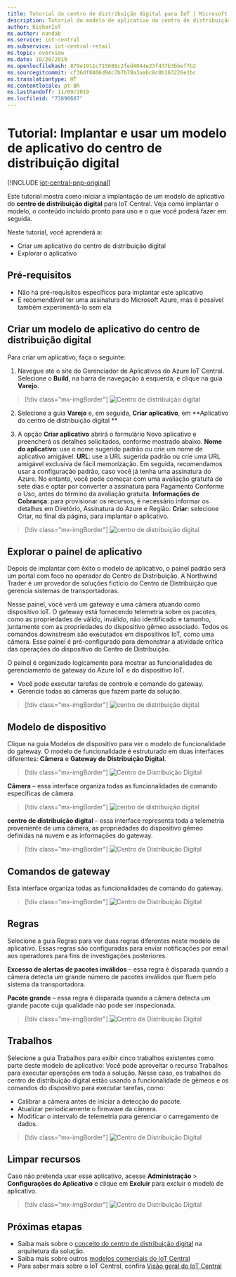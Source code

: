 ```yaml
---
title: Tutorial do centro de distribuição digital para IoT | Microsoft Docs
description: Tutorial do modelo de aplicativo do centro de distribuição digital para IoT Central
author: KishorIoT
ms.author: nandab
ms.service: iot-central
ms.subservice: iot-central-retail
ms.topic: overview
ms.date: 10/20/2019
ms.openlocfilehash: 879e1911c715688c2fed4044e23f437b3bbef7b2
ms.sourcegitcommit: cf36df8406d94c7b7b78a3aabc8c0b163226e1bc
ms.translationtype: HT
ms.contentlocale: pt-BR
ms.lasthandoff: 11/09/2019
ms.locfileid: "73890667"
---
```

# <a name="tutorial-deploy-and-walk-through-a-digital-distribution-center-application-template"></a>Tutorial: Implantar e usar um modelo de aplicativo do centro de distribuição digital

[!INCLUDE [iot-central-pnp-original](../../../includes/iot-central-pnp-original-note.md)]

Este tutorial mostra como iniciar a implantação de um modelo de aplicativo do **centro de distribuição digital** para IoT Central. Veja como implantar o modelo, o conteúdo incluído pronto para uso e o que você poderá fazer em seguida.

Neste tutorial, você aprenderá a: 
* Criar um aplicativo do centro de distribuição digital 
* Explorar o aplicativo 

## <a name="prerequisites"></a>Pré-requisitos
* Não há pré-requisitos específicos para implantar este aplicativo
* É recomendável ter uma assinatura do Microsoft Azure, mas é possível também experimentá-lo sem ela

## <a name="create-digital-distribution-center-application-template"></a>Criar um modelo de aplicativo do centro de distribuição digital

Para criar um aplicativo, faça o seguinte:

1. Navegue até o site do Gerenciador de Aplicativos do Azure IoT Central. Selecione o **Build**, na barra de navegação à esquerda, e clique na guia **Varejo**.

> [!div class="mx-imgBorder"]
> ![Centro de distribuição digital](./media/tutorial-iot-central-ddc/iotc-retail-homepage.png)

2. Selecione a guia **Varejo** e, em seguida, **Criar aplicativo**, em **Aplicativo do centro de distribuição digital **

3. A opção **Criar aplicativo** abrirá o formulário Novo aplicativo e preencherá os detalhes solicitados, conforme mostrado abaixo.
   **Nome do aplicativo**: use o nome sugerido padrão ou crie um nome de aplicativo amigável.
   **URL**: use a URL sugerida padrão ou crie uma URL amigável exclusiva de fácil memorização. Em seguida, recomendamos usar a configuração padrão, caso você já tenha uma assinatura do Azure. No entanto, você pode começar com uma avaliação gratuita de sete dias e optar por converter a assinatura para Pagamento Conforme o Uso, antes do término da avaliação gratuita.
   **Informações de Cobrança**: para provisionar os recursos, é necessário informar os detalhes em Diretório, Assinatura do Azure e Região.
   **Criar**: selecione Criar, no final da página, para implantar o aplicativo.

> [!div class="mx-imgBorder"]
> ![centro de distribuição digital](./media/tutorial-iot-central-ddc/ddc-create.png)

## <a name="walk-through-the-application-dashboard"></a>Explorar o painel de aplicativo 

Depois de implantar com êxito o modelo de aplicativo, o painel padrão será um portal com foco no operador do Centro de Distribuição. A Northwind Trader é um provedor de soluções fictício do Centro de Distribuição que gerencia sistemas de transportadoras. 

Nesse painel, você verá um gateway e uma câmera atuando como dispositivo IoT. O gateway está fornecendo telemetria sobre os pacotes, como as propriedades de válido, inválido, não identificado e tamanho, juntamente com as propriedades do dispositivo gêmeo associado. Todos os comandos downstream são executados em dispositivos IoT, como uma câmera. Esse painel é pré-configurado para demonstrar a atividade crítica das operações do dispositivo do Centro de Distribuição.

O painel é organizado logicamente para mostrar as funcionalidades de gerenciamento de gateway do Azure IoT e do dispositivo IoT.  
   * Você pode executar tarefas de controle e comando do gateway.
   * Gerencie todas as câmeras que fazem parte da solução. 

> [!div class="mx-imgBorder"]
> ![centro de distribuição digital](./media/tutorial-iot-central-ddc/ddc-dashboard.png)

## <a name="device-template"></a>Modelo de dispositivo

Clique na guia Modelos de dispositivo para ver o modelo de funcionalidade do gateway. O modelo de funcionalidade é estruturado em duas interfaces diferentes: **Câmera** e **Gateway de Distribuição Digital**.

> [!div class="mx-imgBorder"]
> ![Centro de Distribuição Digital](./media/tutorial-iot-central-ddc/ddc-devicetemplate1.png)

**Câmera** – essa interface organiza todas as funcionalidades de comando específicas de câmera. 

> [!div class="mx-imgBorder"]
> ![centro de distribuição digital](./media/tutorial-iot-central-ddc/ddc-camera.png)

**centro de distribuição digital** – essa interface representa toda a telemetria proveniente de uma câmera, as propriedades do dispositivo gêmeo definidas na nuvem e as informações do gateway.

> [!div class="mx-imgBorder"]
> ![Centro de Distribuição Digital](./media/tutorial-iot-central-ddc/ddc-devicetemplate1.png)


## <a name="gateway-commands"></a>Comandos de gateway
Esta interface organiza todas as funcionalidades de comando do gateway.

> [!div class="mx-imgBorder"]
> ![Centro de Distribuição Digital](./media/tutorial-iot-central-ddc/ddc-camera.png)

## <a name="rules"></a>Regras
Selecione a guia Regras para ver duas regras diferentes neste modelo de aplicativo. Essas regras são configuradas para enviar notificações por email aos operadores para fins de investigações posteriores.

 **Excesso de alertas de pacotes inválidos** – essa regra é disparada quando a câmera detecta um grande número de pacotes inválidos que fluem pelo sistema da transportadora.
 
**Pacote grande** – essa regra é disparada quando a câmera detecta um grande pacote cuja qualidade não pode ser inspecionada. 

> [!div class="mx-imgBorder"]
> ![Centro de Distribuição Digital](./media/tutorial-iot-central-ddc/ddc-rules.png)

## <a name="jobs"></a>Trabalhos
Selecione a guia Trabalhos para exibir cinco trabalhos existentes como parte deste modelo de aplicativo: Você pode aproveitar o recurso Trabalhos para executar operações em toda a solução. Nesse caso, os trabalhos do centro de distribuição digital estão usando a funcionalidade de gêmeos e os comandos do dispositivo para executar tarefas, como:
   * Calibrar a câmera antes de iniciar a detecção do pacote. 
   * Atualizar periodicamente o firmware da câmera.
   * Modificar o intervalo de telemetria para gerenciar o carregamento de dados.

> [!div class="mx-imgBorder"]
> ![Centro de Distribuição Digital](./media/tutorial-iot-central-ddc/ddc-jobs.png)

## <a name="clean-up-resources"></a>Limpar recursos
Caso não pretenda usar esse aplicativo, acesse **Administração** > **Configurações do Aplicativo** e clique em **Excluir** para excluir o modelo de aplicativo.

> [!div class="mx-imgBorder"]
> ![Centro de Distribuição Digital](./media/tutorial-iot-central-ddc/ddc-cleanup.png)

## <a name="next-steps"></a>Próximas etapas
* Saiba mais sobre o [conceito do centro de distribuição digital](./architecture-digital-distribution-center-pnp.md) na arquitetura da solução.
* Saiba mais sobre outros [modelos comerciais do IoT Central](./overview-iot-central-retail-pnp.md)
* Para saber mais sobre o IoT Central, confira [Visão geral do IoT Central](../preview/overview-iot-central.md)
